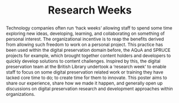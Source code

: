 ---
abstract: Technology companies often run ‘hack weeks’ allowing staff to spend some
  time exploring new ideas, developing, learning, and collaborating on something of
  personal interest. The organizational incentive is to reap the benefits derived
  from allowing such freedom to work on a personal project. This practice has been
  used within the digital preservation domain before, the AQuA and SPRUCE projects
  for example, which brought together content holders and developers to quickly develop
  solutions to content challenges. Inspired by this, the digital preservation team
  at the British Library undertook a ‘research week’ to enable staff to focus on some
  digital preservation related work or training they have lacked core time to do;
  to create time for them to innovate. This poster aims to share our experience, share
  how we made it happen, and generally open up discussions on digital preservation
  research and development approaches within organizations.
creators:
- Peter May
date: null
document_url: https://osf.io/download/6u8hv/
grand_parent: iPRES
institutions:
- British Library
keywords:
- research
- innovation
- hack week
- training
landing_page_url: https://osf.io/scfxr/
language: eng
layout: publication
license: CC-BY 4.0 International
notes_url: null
parent: iPRES 2022
publication_type: poster
size: null
slides_url: https://osf.io/download/jyb46/
source_name: iPRES:osf:scfxr
stream_url: https://osf.io/download/pkcw4/
title: Research Weeks
year: 2022
---